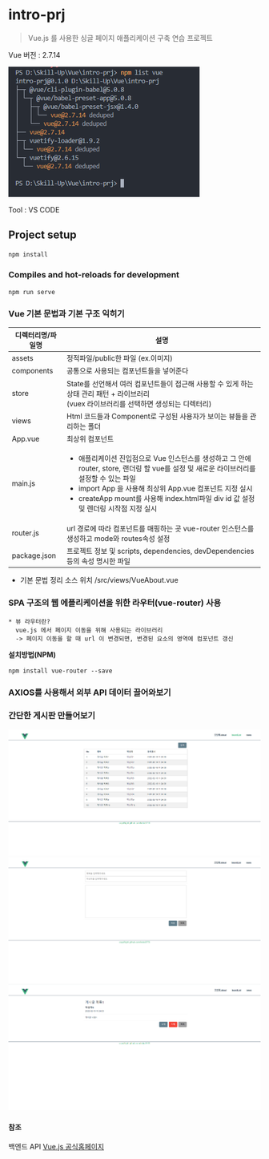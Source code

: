 # intro-prj

> Vue.js 를 사용한 싱글 페이지 애플리케이션 구축 연습 프로젝트 

Vue 버전 : 2.7.14   

![Vue 버전](image.png)

Tool : VS CODE

## Project setup
```
npm install
```

### Compiles and hot-reloads for development
```
npm run serve
```

### Vue 기본 문법과  기본 구조 익히기

| 디렉터리명/파일명 | 설명 |
| --------------- | ---- |
| assets | 정적파일/public한 파일 (ex.이미지) |
| components | 공통으로 사용되는 컴포넌트들을 넣어준다 |
| store | State를 선언해서 여러 컴포넌트들이 접근해 사용할 수 있게 하는 상태 관리 패턴 + 라이브러리  <br/> (vuex 라이브러리를 선택하면 생성되는 디렉터리) |
| views | Html 코드들과 Component로 구성된 사용자가 보이는 뷰들을 관리하는 폴더 |
| App.vue | 최상위 컴포넌트 | 
| main.js | <ul><li>애플리케이션 진입점으로 Vue 인스턴스를 생성하고 그 안에 router, store, 랜더링 할 vue를 설정 및 새로운 라이브러리를 설정할 수 있는 파일<li>import App 을 사용해 최상위 App.vue 컴포넌트 지정 실시</li><li>createApp mount를 사용해 index.html파일 div id 값 설정 및 렌더링 시작점 지정 실시</li></ul>|
| router.js | url 경로에 따라 컴포넌트를 매핑하는 곳  vue-router 인스턴스를 생성하고 mode와 routes속성 설정 |
| package.json | 프로젝트 정보 및 scripts, dependencies, devDependencies 등의 속성 명시한 파일| 
* 기본 문법 정리 소스 위치 /src/views/VueAbout.vue


### SPA 구조의 웹 에플리케이션을 위한 라우터(vue-router) 사용

    * 뷰 라우터란?
      vue.js 에서 페이지 이동을 위해 사용되는 라이브러리
      -> 페이지 이동을 할 때 url 이 변경되면, 변경된 요소의 영역에 컴포넌트 갱신

**설치방법(NPM)**

    npm install vue-router --save

### AXIOS를 사용해서 외부 API 데이터 끌어와보기
### 간단한 게시판 만들어보기
![BoardList](image-1.png)
![BoardWrite](image-2.png)
![BoardDetail](image-3.png)

#### 참조 
백엔드 API
[Vue.js 공식홈페이지](https://v2.ko.vuejs.org/v2/guide)
